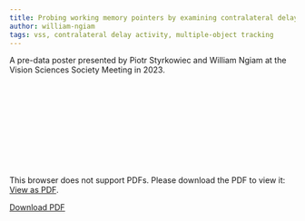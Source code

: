 ```yaml
---
title: Probing working memory pointers by examining contralateral delay activity with moving and updating stimuli
author: william-ngiam
tags: vss, contralateral delay activity, multiple-object tracking
---
```


A pre-data poster presented by Piotr Styrkowiec and William Ngiam at the Vision Sciences Society Meeting in 2023.

<object data="https://palm-lab.github.io/images/posters/VSS2023.pdf" type="application/pdf" width="100%" height="800px">
    <embed src="https://palm-lab.github.io/images/postersVSS2023.pdf">
        <p>This browser does not support PDFs. Please download the PDF to view it: <a href="https://palm-lab.github.io/images/posters/VSS2023.pdf">View as PDF</a>.</p>
    </embed>
</object>
<u><a href="https://palm-lab.github.io/images/posters/VSS2023.pdf">Download PDF</a></u><br>